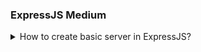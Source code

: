 ### ExpressJS Medium

<details>
  <summary>How to create basic server in ExpressJS?</summary>

Creating a basic server in `Express.js` is an easy process. Express.js is a commonly used web application framework for Node.js that simplifies the task of building web applications and APIs. Here are the steps you can follow to create a basic server using Express.js:

1. **Install Node.js and npm :**
   Make sure you have Node.js and npm (Node Package Manager) installed on your machine. You can download them from the official website : **[Node.js](https://nodejs.org/en)** .

2. **Initialize your project :**
   Create a new directory for your project and navigate to it in the terminal. Run the `npm init -y` command to initialize a new Node.js project and create a `package.json` file .

3. **Install Express :**
   Install Express.js as a dependency for your project using the `npm install express` command:

4. **Create your server file index.js :**
   Create a new file `index.js` using the JavaScript module system. Update the `package.json` file with `"type": "module"`, and open it in your preferred code editor, preferably Visual Studio Code."

5. **Write the server code :**

```js showLineNumbers=true
import express from "express";

const app = express();
app.use(express.json());

const PORT = 3000; // You can choose any available port

// Define routes
app.post("/students", (req, res) => {
  res.json({
    success: true,
    data: {},
    message: "students add successfully",
  });
});
app.get("/students", (req, res) => {
  res.json({
    success: true,
    data: [],
    message: "All students Fetch successfully",
  });
});

// Start the server
app.listen(PORT, () => {
  console.log(`Server listening at http://localhost:${PORT}`);
});
```

## Express.js Server for Students Data :

This Express.js code sets up a basic server for handling student data. It begins by importing the Express framework and initializing an `app` variable. The middleware `express.json()` is utilized to facilitate the parsing of incoming JSON data within the request body. The server is configured to `listen on port 3000`. Two routes are defined: one for handling **HTTP POST requests to "/students" and another for handling HTTP GET requests to the same endpoint**.

In the POST route, a JSON response is returned, indicating the success of adding students. The response includes an empty data object and a corresponding success message. Similarly, the GET route responds with a JSON object signifying success, an empty array as data (assuming no students are present), and a success message.

To run the server, ensure you have Node.js and npm installed. Start the server with the command `npm start`. The server will be accessible at `http://localhost:3000`. The console will log a message confirming the successful initiation of the server.

This code provides a foundational structure for an Express.js application, demonstrating route handling for adding and fetching student data with appropriate JSON responses.

</details>
